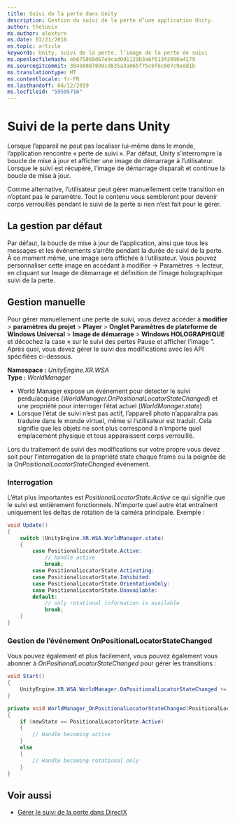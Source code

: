 ```yaml
---
title: Suivi de la perte dans Unity
description: Gestion du suivi de la perte d’une application Unity.
author: thetuvix
ms.author: alexturn
ms.date: 03/21/2018
ms.topic: article
keywords: Unity, suivi de la perte, l’image de la perte de suivi
ms.openlocfilehash: eb675860d67e9cad0d1129b3a6f61343990a4179
ms.sourcegitcommit: 384b0087899cd835a3a965f75c6f6c607c9edd1b
ms.translationtype: MT
ms.contentlocale: fr-FR
ms.lasthandoff: 04/12/2019
ms.locfileid: "59595716"
---
```

# <a name="tracking-loss-in-unity"></a>Suivi de la perte dans Unity

Lorsque l’appareil ne peut pas localiser lui-même dans le monde, l’application rencontre « perte de suivi ». Par défaut, Unity s’interrompre la boucle de mise à jour et afficher une image de démarrage à l’utilisateur. Lorsque le suivi est récupéré, l’image de démarrage disparaît et continue la boucle de mise à jour.

Comme alternative, l’utilisateur peut gérer manuellement cette transition en n’optant pas le paramètre. Tout le contenu vous sembleront pour devenir corps verrouillés pendant le suivi de la perte si rien n’est fait pour le gérer.

## <a name="default-handling"></a>La gestion par défaut

Par défaut, la boucle de mise à jour de l’application, ainsi que tous les messages et les événements s’arrête pendant la durée de suivi de la perte. À ce moment même, une image sera affichée à l’utilisateur. Vous pouvez personnaliser cette image en accédant à modifier -> Paramètres -> lecteur, en cliquant sur Image de démarrage et définition de l’image holographique suivi de la perte.

## <a name="manual-handling"></a>Gestion manuelle

Pour gérer manuellement une perte de suivi, vous devez accéder à **modifier** > **paramètres du projet** > **Player**  >   **Onglet Paramètres de plateforme de Windows Universal** > **Image de démarrage** > **Windows HOLOGRAPHIQUE** et décochez la case « sur le suivi des pertes Pause et afficher l’Image ". Après quoi, vous devez gérer le suivi des modifications avec les API spécifiées ci-dessous.

**Namespace :** *UnityEngine.XR.WSA*<br>
**Type :** *WorldManager*

* World Manager expose un événement pour détecter le suivi perdu/acquise (*WorldManager.OnPositionalLocatorStateChanged*) et une propriété pour interroger l’état actuel (*WorldManager.state*)
* Lorsque l’état de suivi n’est pas actif, l’appareil photo n’apparaîtra pas traduire dans le monde virtuel, même si l’utilisateur est traduit. Cela signifie que les objets ne sont plus correspond à n’importe quel emplacement physique et tous apparaissent corps verrouillé.

Lors du traitement de suivi des modifications sur votre propre vous devez soit pour l’interrogation de la propriété state chaque frame ou la poignée de la *OnPositionalLocatorStateChanged* événement.

### <a name="polling"></a>Interrogation

L’état plus importantes est *PositionalLocatorState.Active* ce qui signifie que le suivi est entièrement fonctionnels. N’importe quel autre état entraînent uniquement les deltas de rotation de la caméra principale. Exemple :

```cs
void Update()
{
    switch (UnityEngine.XR.WSA.WorldManager.state)
    {
        case PositionalLocatorState.Active:
            // handle active
            break;
        case PositionalLocatorState.Activating:
        case PositionalLocatorState.Inhibited:
        case PositionalLocatorState.OrientationOnly:
        case PositionalLocatorState.Unavailable:
        default:
            // only rotational information is available
            break;
    }
}
```

### <a name="handling-the-onpositionallocatorstatechanged-event"></a>Gestion de l’événement OnPositionalLocatorStateChanged

Vous pouvez également et plus facilement, vous pouvez également vous abonner à *OnPositionalLocatorStateChanged* pour gérer les transitions :

```cs
void Start()
{
    UnityEngine.XR.WSA.WorldManager.OnPositionalLocatorStateChanged += WorldManager_OnPositionalLocatorStateChanged;
}

private void WorldManager_OnPositionalLocatorStateChanged(PositionalLocatorState oldState, PositionalLocatorState newState)
{
    if (newState == PositionalLocatorState.Active)
    {
        // Handle becoming active
    }
    else
    {
        // Handle becoming rotational only
    }
}
```

## <a name="see-also"></a>Voir aussi
* [Gérer le suivi de la perte dans DirectX](coordinate-systems-in-directx.md#handling-tracking-loss)
